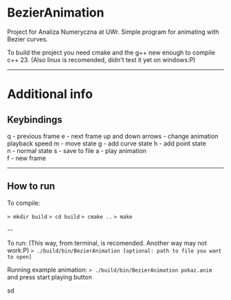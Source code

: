 # BezierAnimation

Project for Analiza Numeryczna at UWr. Simple program for animating with Bezier curves.

To build the project you need cmake and the g++ new enough to compile c++ 23.
(Also linux is recomended, didn't test it yet on windows:P)

---

# Additional info

## Keybindings

q - previous frame
e - next frame
up and down arrows - change animation playback speed
m - move state
g - add curve state
h - add point state     
n - normal state
s - save to file
a - play animation     
f - new frame

---

## How to run

To compile:

```> mkdir build```
```> cd build```
```> cmake ..```
```> make ```
 
--

To run: (This way, from terminal, is recomended. Another way may not work:P)
```> ./build/bin/BezierAnimation [optional: path to file you want to open]```

Running example animation:
```> ./build/bin/BezierAnimation pokaz.anim```
and press start playing button

sd

